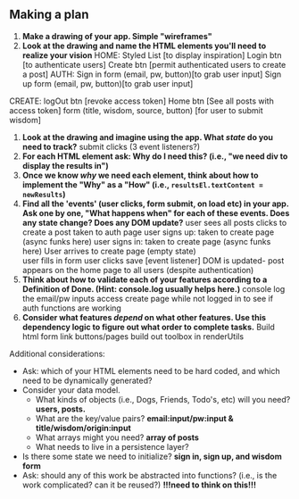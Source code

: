 ## Making a plan

1) **Make a drawing of your app. Simple "wireframes"** 
1) **Look at the drawing and name the HTML elements you'll need to realize your vision**
HOME:
      Styled List [to display inspiration]
      Login btn [to authenticate users]
      Create btn [permit authenticated users to create a post]
AUTH:
      Sign in form (email, pw, button)[to grab user input]
      Sign up form (email, pw, button)[to grab user input]
      
CREATE:
      logOut btn [revoke access token]
      Home btn [See all posts with access token]
      form (title, wisdom, source, button) [for user to submit wisdom]

    
1) **Look at the drawing and imagine using the app. What _state_ do you need to track?** 
submit clicks (3 event listeners?)
1) **For each HTML element ask: Why do I need this? (i.e., "we need div to display the results in")** 
1) **Once we know _why_ we need each element, think about how to implement the "Why" as a "How" (i.e., `resultsEl.textContent = newResults`)**
1) **Find all the 'events' (user clicks, form submit, on load etc) in your app. Ask one by one, "What happens when" for each of these events. Does any state change? Does any DOM update?**
user sees all posts
clicks to create a post
taken to auth page 
  user signs up: taken to create page (async funks here)
  user signs in: taken to create page (async funks here)
User arrives to create page (empty state)  
  user fills in form
  user clicks save [event listener]
  DOM is updated- post appears on the home page to all users (despite authentication)
1) **Think about how to validate each of your features according to a Definition of Done. (Hint: console.log usually helps here.)**
console log the email/pw inputs
access create page while not logged in to see if auth functions are working 
1) **Consider what features _depend_ on what other features. Use this dependency logic to figure out what order to complete tasks.**
Build html form 
link buttons/pages
build out toolbox in renderUtils 




Additional considerations:
- Ask: which of your HTML elements need to be hard coded, and which need to be dynamically generated?
- Consider your data model. 
  - What kinds of objects (i.e., Dogs, Friends, Todo's, etc) will you need? 
      **users, posts.**
  - What are the key/value pairs? 
      **email:input/pw:input & title/wisdom/origin:input**
  - What arrays might you need? 
      **array of posts**
  - What needs to live in a persistence layer?
- Is there some state we need to initialize? 
    **sign in, sign up, and wisdom form**
- Ask: should any of this work be abstracted into functions? (i.e., is the work complicated? can it be reused?)
    **!!!need to think on this!!!**
